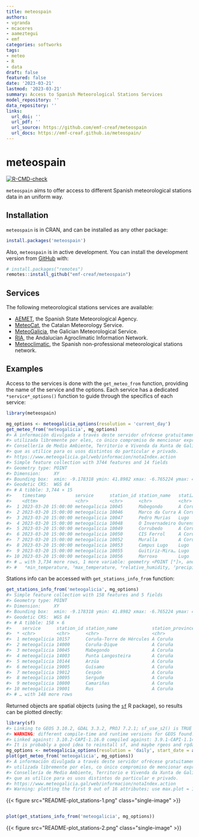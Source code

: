 ```yaml
---
title: meteospain
authors:
- vgranda
- mcaceres
- aameztegui
- emf
categories: softworks
tags:
- meteo
- R
- data
draft: false
featured: false
date: '2023-03-21'
lastmod: '2023-03-21'
summary: Access to Spanish Meteorological Stations Services
model_repository: ''
data_repository: ''
links:
  url_doi: ''
  url_pdf: ''
  url_source: https://github.com/emf-creaf/meteospain
  url_docs: https://emf-creaf.github.io/meteospain/
---
```

# meteospain

[![R-CMD-check](https://github.com/emf-creaf/meteospain/workflows/R-CMD-check/badge.svg)](https://github.com/emf-creaf/meteospain/actions)

`meteospain` aims to offer access to different Spanish meteorological
stations data in an uniform way.

## Installation

`meteospain` is in CRAN, and can be installed as any other package:

``` r
install.packages('meteospain')
```

Also, `meteospain` is in active development. You can install the
development version from [GitHub](https://github.com/) with:

``` r
# install.packages("remotes")
remotes::install_github("emf-creaf/meteospain")
```

## Services

The following meteorological stations services are available:

-   [AEMET](https://www.aemet.es/en/portada), the Spanish State
    Meteorological Agency.
-   [MeteoCat](https://meteo.cat), the Catalan Meteorology Service.
-   [MeteoGalicia](https://www.meteogalicia.gal/web/inicio.action), the
    Galician Meteorological Service.
-   [RIA](https://www.juntadeandalucia.es/agriculturaypesca/ifapa/riaweb/web/),
    the Andalucian Agroclimatic Information Network.
-   [Meteoclimatic](https://www.meteoclimatic.net/), the Spanish
    non-professional meteorological stations network.

## Examples

Access to the services is done with the `get_meteo_from` function,
providing the name of the service and the options. Each service has a
dedicated `*service*_options()` function to guide through the specifics
of each service:

``` r
library(meteospain)

mg_options <- meteogalicia_options(resolution = 'current_day')
get_meteo_from('meteogalicia', mg_options)
#> A información divulgada a través deste servidor ofrécese gratuitamente aos cidadáns para que poida ser 
#> utilizada libremente por eles, co único compromiso de mencionar expresamente a MeteoGalicia e á 
#> Consellería de Medio Ambiente, Territorio e Vivenda da Xunta de Galicia como fonte da mesma cada vez 
#> que as utilice para os usos distintos do particular e privado.
#> https://www.meteogalicia.gal/web/informacion/notaIndex.action
#> Simple feature collection with 3744 features and 14 fields
#> Geometry type: POINT
#> Dimension:     XY
#> Bounding box:  xmin: -9.178318 ymin: 41.8982 xmax: -6.765224 ymax: 43.734
#> Geodetic CRS:  WGS 84
#> # A tibble: 3,744 × 15
#>    timestamp           service      station_id station_name   stati…¹ altit…² tempe…³ min_t…⁴ max_t…⁵ relat…⁶ preci…⁷ wind_…⁸ wind_…⁹ insol…˟
#>    <dttm>              <chr>        <chr>      <chr>          <chr>       [m]    [°C]    [°C]    [°C]     [%] [L/m^2]     [°]   [m/s]     [h]
#>  1 2023-03-20 15:00:00 meteogalicia 10045      Mabegondo      A Coru…      94    19.2    18.7    19.6      53       0      NA      NA   0.850
#>  2 2023-03-20 15:00:00 meteogalicia 10046      Marco da Curra A Coru…     651    16.1    15.6    16.4      52       0      NA      NA   1    
#>  3 2023-03-20 15:00:00 meteogalicia 10047      Pedro Murias   Lugo         51    13.9    13.7    14.1      96       0      NA      NA   0.333
#>  4 2023-03-20 15:00:00 meteogalicia 10048      O Invernadeiro Ourense    1026    16.0    15.7    16.2      50       0      NA      NA   1    
#>  5 2023-03-20 15:00:00 meteogalicia 10049      Corrubedo      A Coru…      30    17.3    16.9    17.6      62       0      NA      NA   0.967
#>  6 2023-03-20 15:00:00 meteogalicia 10050      CIS Ferrol     A Coru…      37    16.7    15.6    18.2      67       0      NA      NA   1    
#>  7 2023-03-20 15:00:00 meteogalicia 10052      Muralla        A Coru…     661    12.2    11.8    12.6      76       0      NA      NA   1    
#>  8 2023-03-20 15:00:00 meteogalicia 10053      Campus Lugo    Lugo        400    21.2    21.0    21.3      34       0      NA      NA   1    
#>  9 2023-03-20 15:00:00 meteogalicia 10055      Guitiriz-Mira… Lugo        684    17.4    16.9    17.9      49       0      NA      NA   1    
#> 10 2023-03-20 15:00:00 meteogalicia 10056      Marroxo        Lugo        645    18.9    18.8    19.2      45       0      NA      NA   1    
#> # … with 3,734 more rows, 1 more variable: geometry <POINT [°]>, and abbreviated variable names ¹​station_province, ²​altitude, ³​temperature,
#> #   ⁴​min_temperature, ⁵​max_temperature, ⁶​relative_humidity, ⁷​precipitation, ⁸​wind_direction, ⁹​wind_speed, ˟​insolation
```

Stations info can be accessed with `get_stations_info_from` function:

``` r
get_stations_info_from('meteogalicia', mg_options)
#> Simple feature collection with 158 features and 5 fields
#> Geometry type: POINT
#> Dimension:     XY
#> Bounding box:  xmin: -9.178318 ymin: 41.8982 xmax: -6.765224 ymax: 43.7383
#> Geodetic CRS:  WGS 84
#> # A tibble: 158 × 6
#>    service      station_id station_name             station_province altitude             geometry
#>  * <chr>        <chr>      <chr>                    <chr>                 [m]          <POINT [°]>
#>  1 meteogalicia 10157      Coruña-Torre de Hércules A Coruña               21 (-8.409202 43.38276)
#>  2 meteogalicia 14000      Coruña-Dique             A Coruña                5 (-8.374706 43.36506)
#>  3 meteogalicia 10045      Mabegondo                A Coruña               94 (-8.262225 43.24137)
#>  4 meteogalicia 14003      Punta Langosteira        A Coruña                5 (-8.531179 43.34723)
#>  5 meteogalicia 10144      Arzúa                    A Coruña              362  (-8.17469 42.93196)
#>  6 meteogalicia 19005      Guísamo                  A Coruña              175 (-8.276487 43.30799)
#>  7 meteogalicia 19012      Cespón                   A Coruña               59 (-8.854571 42.67466)
#>  8 meteogalicia 10095      Sergude                  A Coruña              231 (-8.461246 42.82283)
#>  9 meteogalicia 10800      Camariñas                A Coruña                5 (-9.178318 43.12445)
#> 10 meteogalicia 19001      Rus                      A Coruña              134 (-8.685357 43.15616)
#> # … with 148 more rows
```

Returned objects are spatial objects (using the
[`sf`](https://r-spatial.github.io/sf/) R package), so results can be
plotted directly:

``` r
library(sf)
#> Linking to GEOS 3.10.2, GDAL 3.3.2, PROJ 7.2.1; sf_use_s2() is TRUE
#> WARNING: different compile-time and runtime versions for GEOS found:
#> Linked against: 3.10.2-CAPI-1.16.0 compiled against: 3.9.1-CAPI-1.14.2
#> It is probably a good idea to reinstall sf, and maybe rgeos and rgdal too
mg_options <- meteogalicia_options(resolution = 'daily', start_date = as.Date('2021-04-25'))
plot(get_meteo_from('meteogalicia', mg_options))
#> A información divulgada a través deste servidor ofrécese gratuitamente aos cidadáns para que poida ser 
#> utilizada libremente por eles, co único compromiso de mencionar expresamente a MeteoGalicia e á 
#> Consellería de Medio Ambiente, Territorio e Vivenda da Xunta de Galicia como fonte da mesma cada vez 
#> que as utilice para os usos distintos do particular e privado.
#> https://www.meteogalicia.gal/web/informacion/notaIndex.action
#> Warning: plotting the first 9 out of 16 attributes; use max.plot = 16 to plot all
```

{{< figure src="README-plot_stations-1.png" class="single-image" >}}

``` r

plot(get_stations_info_from('meteogalicia', mg_options))
```

{{< figure src="README-plot_stations-2.png" class="single-image" >}}
